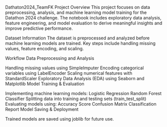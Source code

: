Dathaton2024_TeamFK
Project Overview
This project focuses on data preprocessing, analysis, and machine learning model training for the Datathon 2024 challenge. The notebook includes exploratory data analysis, feature engineering, and model evaluation to derive meaningful insights and improve predictive performance.

Dataset Information
The dataset is preprocessed and analyzed before machine learning models are trained. Key steps include handling missing values, feature encoding, and scaling.

Workflow
Data Preprocessing and Analysis

Handling missing values using SimpleImputer
Encoding categorical variables using LabelEncoder
Scaling numerical features with StandardScaler
Exploratory Data Analysis (EDA) using Seaborn and Matplotlib
Model Training & Evaluation

Implementing machine learning models:
Logistic Regression
Random Forest Classifier
Splitting data into training and testing sets (train_test_split)
Evaluating models using:
Accuracy Score
Confusion Matrix
Classification Report
Model Saving & Deployment

Trained models are saved using joblib for future use.
